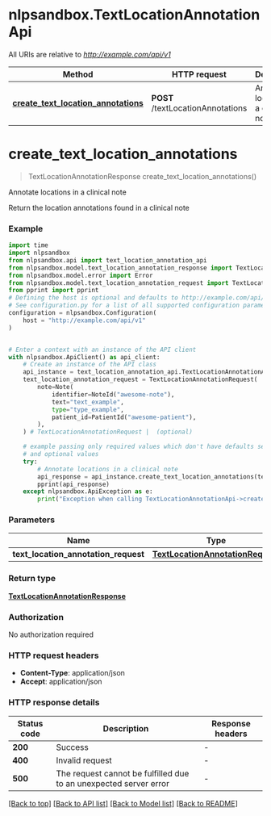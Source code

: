# nlpsandbox.TextLocationAnnotationApi

All URIs are relative to *http://example.com/api/v1*

Method | HTTP request | Description
------------- | ------------- | -------------
[**create_text_location_annotations**](TextLocationAnnotationApi.md#create_text_location_annotations) | **POST** /textLocationAnnotations | Annotate locations in a clinical note


# **create_text_location_annotations**
> TextLocationAnnotationResponse create_text_location_annotations()

Annotate locations in a clinical note

Return the location annotations found in a clinical note

### Example

```python
import time
import nlpsandbox
from nlpsandbox.api import text_location_annotation_api
from nlpsandbox.model.text_location_annotation_response import TextLocationAnnotationResponse
from nlpsandbox.model.error import Error
from nlpsandbox.model.text_location_annotation_request import TextLocationAnnotationRequest
from pprint import pprint
# Defining the host is optional and defaults to http://example.com/api/v1
# See configuration.py for a list of all supported configuration parameters.
configuration = nlpsandbox.Configuration(
    host = "http://example.com/api/v1"
)


# Enter a context with an instance of the API client
with nlpsandbox.ApiClient() as api_client:
    # Create an instance of the API class
    api_instance = text_location_annotation_api.TextLocationAnnotationApi(api_client)
    text_location_annotation_request = TextLocationAnnotationRequest(
        note=Note(
            identifier=NoteId("awesome-note"),
            text="text_example",
            type="type_example",
            patient_id=PatientId("awesome-patient"),
        ),
    ) # TextLocationAnnotationRequest |  (optional)

    # example passing only required values which don't have defaults set
    # and optional values
    try:
        # Annotate locations in a clinical note
        api_response = api_instance.create_text_location_annotations(text_location_annotation_request=text_location_annotation_request)
        pprint(api_response)
    except nlpsandbox.ApiException as e:
        print("Exception when calling TextLocationAnnotationApi->create_text_location_annotations: %s\n" % e)
```


### Parameters

Name | Type | Description  | Notes
------------- | ------------- | ------------- | -------------
 **text_location_annotation_request** | [**TextLocationAnnotationRequest**](TextLocationAnnotationRequest.md)|  | [optional]

### Return type

[**TextLocationAnnotationResponse**](TextLocationAnnotationResponse.md)

### Authorization

No authorization required

### HTTP request headers

 - **Content-Type**: application/json
 - **Accept**: application/json


### HTTP response details
| Status code | Description | Response headers |
|-------------|-------------|------------------|
**200** | Success |  -  |
**400** | Invalid request |  -  |
**500** | The request cannot be fulfilled due to an unexpected server error |  -  |

[[Back to top]](#) [[Back to API list]](../README.md#documentation-for-api-endpoints) [[Back to Model list]](../README.md#documentation-for-models) [[Back to README]](../README.md)

